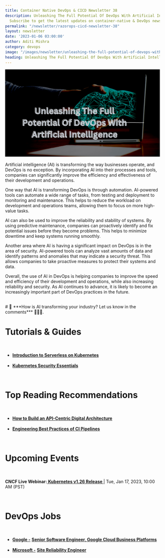 ```yaml
---
title: Container Native DevOps & CICD Newsletter 38
description: Unleashing The Full Potential Of DevOps With Artificial Intelligence.
  Subscribe to get the latest updates on container-native & DevOps news here.
permalink: "/newsletter/razorops-cicd-newsletter-38"
layout: newsletter
date: '2023-01-06 03:00:00'
author: Aditi Mishra
category: devops
image: "/images/newsletter/unleashing-the-full-potential-of-devops-with-artificial-intelligence.png"
heading: Unleashing The Full Potential Of DevOps With Artificial Intelligence
---
```


![](/images/newsletter/unleashing-the-full-potential-of-devops-with-artificial-intelligence.png)
<br>

Artificial intelligence (AI) is transforming the way businesses operate, and DevOps is no exception. By incorporating AI into their processes and tools, companies can significantly improve the efficiency and effectiveness of their development and operations.


One way that AI is transforming DevOps is through automation. AI-powered tools can automate a wide range of tasks, from testing and deployment to monitoring and maintenance. This helps to reduce the workload on development and operations teams, allowing them to focus on more high-value tasks.


AI can also be used to improve the reliability and stability of systems. By using predictive maintenance, companies can proactively identify and fix potential issues before they become problems. This helps to minimize downtime and keep systems running smoothly.


Another area where AI is having a significant impact on DevOps is in the area of security. AI-powered tools can analyze vast amounts of data and identify patterns and anomalies that may indicate a security threat. This allows companies to take proactive measures to protect their systems and data.


Overall, the use of AI in DevOps is helping companies to improve the speed and efficiency of their development and operations, while also increasing reliability and security. As AI continues to advance, it is likely to become an increasingly important part of DevOps practices in the future.

<br>
# 🙋  ***How is AI transforming your industry? Let us know in the comments*** 💬💬💬.

<br>

# Tutorials & Guides

<br>
<ul>
<li>
<a href="https://www.cncf.io/certification/training/#serverless" target="_blank"><b>Introduction to Serverless on Kubernetes</b></a>
	</li>
<br>
<li>
<a href="https://www.cncf.io/certification/training/#security" target="_blank"><b>Kubernetes Security Essentials</b></a>
	</li>
</ul>

<br>

# Top Reading Recommendations

<br>
<ul>
<li>
<a href="https://thenewstack.io/how-to-build-an-api-centric-digital-architecture/" target="_blank"><b>How to Build an API-Centric Digital Architecture</b></a>
	</li>
<br>
<li>
<a href="https://thenewstack.io/engineering-best-practices-of-ci-pipelines/" target="_blank"><b>Engineering Best Practices of CI Pipelines</b></a>
	</li>
	</ul>

<br>


# Upcoming Events
<br>
<p>
	<b>CNCF Live Webinar:</b><a href="https://community.cncf.io/events/details/cncf-cncf-online-programs-presents-cncf-live-webinar-kubernetes-v126-release/" target="_blank"><b> Kubernetes v1.26 Release </b></a> | Tue, Jan 17, 2023, 10:00 AM (PST)
</p>
<br>
	

# DevOps Jobs
<br>

<ul>
<li>
<a href="https://www.linkedin.com/company/google/?lipi=urn%3Ali%3Apage%3Ad_flagship3_pulse_read%3B%2B2htE6u4QFqZEdziVkYjQA%3D%3D" target="_blank"><b>Google -</b></a>  <a href="https://www.linkedin.com/jobs/search/?currentJobId=3404464566&f_C=10667%2C1035%2C1441&geoId=102095887&keywords=devops%20engineer&location=California%2C%20United%20States&refresh=true&lipi=urn%3Ali%3Apage%3Ad_flagship3_pulse_read%3B%2B2htE6u4QFqZEdziVkYjQA%3D%3D" target="_blank"><b> Senior Software Engineer, Google Cloud Business Platforms</b></a> 
	</li>
<br>	
	<li>
<a href="https://www.linkedin.com/company/microsoft/?lipi=urn%3Ali%3Apage%3Ad_flagship3_pulse_read%3B%2B2htE6u4QFqZEdziVkYjQA%3D%3D" target="_blank"><b>Microsoft -</b></a>  <a href="https://www.linkedin.com/jobs/search/?currentJobId=3404873120&f_C=10667%2C1035%2C1441&geoId=102095887&keywords=devops%20engineer&location=California%2C%20United%20States&refresh=true&lipi=urn%3Ali%3Apage%3Ad_flagship3_pulse_read%3B%2B2htE6u4QFqZEdziVkYjQA%3D%3D" target="_blank"><b> Site Reliability Engineer</b></a> 
	</li>
	</ul>
